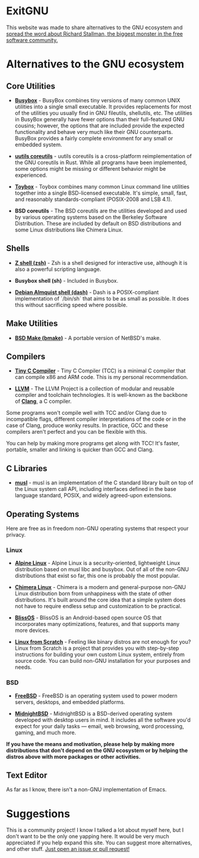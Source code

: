 # ExitGNU

This website was made to share alternatives to the GNU ecosystem and [spread the word about Richard Stallman, the biggest monster in the free software community.](https://exitgnu.github.io/motivations)

# Alternatives to the GNU ecosystem

## Core Utilities

* [**Busybox**](https://www.busybox.net/) - BusyBox combines tiny versions of many common UNIX utilities into a single small executable. It provides replacements for most of the utilities you usually find in GNU fileutils, shellutils, etc. The utilities in BusyBox generally have fewer options than their full-featured GNU cousins; however, the options that are included provide the expected functionality and behave very much like their GNU counterparts. BusyBox provides a fairly complete environment for any small or embedded system.

* [**uutils coreutils**](https://github.com/uutils/coreutils) - uutils coreutils is a cross-platform reimplementation of the GNU coreutils in Rust. While all programs have been implemented, some options might be missing or different behavior might be experienced.

* [**Toybox**](http://landley.net/toybox/) - Toybox combines many common Linux command line utilities together into a single BSD-licensed executable. It's simple, small, fast, and reasonably standards-compliant (POSIX-2008 and LSB 4.1).

* **BSD coreutils** - The BSD coreutils are the utilities developed and used by various operating systems based on the Berkeley Software Distribution. These are included by default on BSD distributions and some Linux distributions like Chimera Linux.

## Shells

* [**Z shell (zsh)**](https://www.zsh.org/) - Zsh is a shell designed for interactive use, although it is also a powerful scripting language.

* **Busybox shell (sh)** - Included in Busybox.

* [**Debian Almquist shell (dash)**](http://gondor.apana.org.au/~herbert/dash/) - Dash is a POSIX-compliant implementation of ´/bin/sh´ that aims to be as small as possible. It does this without sacrificing speed where possible.

## Make Utilities

* [**BSD Make (bmake)**](https://www.crufty.net/help/sjg/bmake.html) - A portable version of NetBSD's make.

## Compilers

* [**Tiny C Compiler**](https://bellard.org/tcc/) - Tiny C Compiler (TCC) is a minimal C compiler that can compile x86 and ARM code. This is my personal recommendation.

* [**LLVM**](https://llvm.org/) - The LLVM Project is a collection of modular and reusable compiler and toolchain technologies. It is well-known as the backbone of [**Clang**](https://clang.llvm.org/), a C compiler.

Some programs won't compile well with TCC and/or Clang due to incompatible flags, different compiler interpretations of the code or in the case of Clang, produce wonky results. In practice, GCC and these compilers aren't perfect and you can be flexible with this.

You can help by making more programs get along with TCC! It's faster, portable, smaller and linking is quicker than GCC and Clang.

## C Libraries

* [**musl**](http://musl.libc.org/) - musl is an implementation of the C standard library built on top of the Linux system call API, including interfaces defined in the base language standard, POSIX, and widely agreed-upon extensions.

## Operating Systems

Here are free as in freedom non-GNU operating systems that respect your privacy.

### Linux

* [**Alpine Linux**](https://alpinelinux.org/) - Alpine Linux is a security-oriented, lightweight Linux distribution based on musl libc and busybox. Out of all of the non-GNU distributions that exist so far, this one is probably the most popular.

* [**Chimera Linux**](https://chimera-linux.org/) - Chimera is a modern and general-purpose non-GNU Linux distribution born from unhappiness with the state of other distributions. It's built around the core idea that a simple system does not have to require endless setup and customization to be practical.

* [**BlissOS**](https://blissos.org) - BlissOS is an Android-based open source OS that incorporates many optimizations, features, and that supports many more devices.

* [**Linux from Scratch**](https://www.linuxfromscratch.org/) - Feeling like binary distros are not enough for you? Linux from Scratch is a project that provides you with step-by-step instructions for building your own custom Linux system, entirely from source code. You can build non-GNU installation for your purposes and needs.

### BSD

* [**FreeBSD**](https://www.freebsd.org/) - FreeBSD is an operating system used to power modern servers, desktops, and embedded platforms.

* [**MidnightBSD**](https://www.midnightbsd.org/) - MidnightBSD is a BSD-derived operating system developed with desktop users in mind. It includes all the software you'd expect for your daily tasks — email, web browsing, word processing, gaming, and much more. 

**If you have the means and motivation, please help by making more distributions that don't depend on the GNU ecosystem or by helping the distros above with more packages or other activities.**

## Text Editor

As far as I know, there isn't a non-GNU implementation of Emacs.

# Suggestions

This is a community project! I know I talked a lot about myself here, but I don't want to be the only one yapping here. It would be very much appreciated if you help expand this site. You can suggest more alternatives, and other stuff. [Just open an issue or pull request!](https://github.com/ExitGNU/exitgnu.github.io)


